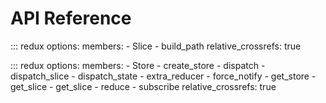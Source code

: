 # API Reference

::: redux
    options:
        members:
        - Slice
        - build_path
        relative_crossrefs: true

::: redux
    options:
        members:
        - Store
        - create_store
        - dispatch
        - dispatch_slice
        - dispatch_state
        - extra_reducer
        - force_notify
        - get_store
        - get_slice
        - get_slice
        - reduce
        - subscribe
        relative_crossrefs: true
